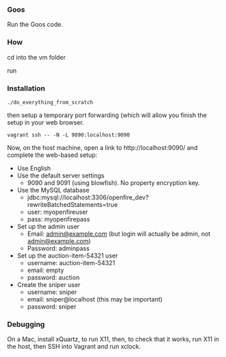 ### Goos

Run the Goos code.

### How

cd into the vm folder

run

### Installation

    ./do_everything_from_scratch

then setup a temporary port forwarding (which will allow you finish the setup
in your web browser.

    vagrant ssh -- -N -L 9090:localhost:9090

Now, on the host machine, open a link to http://localhost:9090/ and complete
the web-based setup:

* Use English
* Use the default server settings
    * 9090 and 9091 (using blowfish).  No property encryption key.
* Use the MySQL database
    * jdbc:mysql://localhost:3306/openfire\_dev?rewriteBatchedStatements=true
    * user: myopenfireuser
    * pass: myopenfirepass
* Set up the admin user
    * Email: admin@example.com (but login will actually be admin,
      not admin@example.com)
    * Password: adminpass
* Set up the auction-item-54321 user
    * username: auction-item-54321
    * email: empty
    * password: auction
* Create the sniper user
    * username: sniper
    * email: sniper@localhost (this may be important)
    * password: sniper

### Debugging

On a Mac, install xQuartz, to run X11, then, to check that it works, run X11
in the host, then SSH into Vagrant and run xclock.
